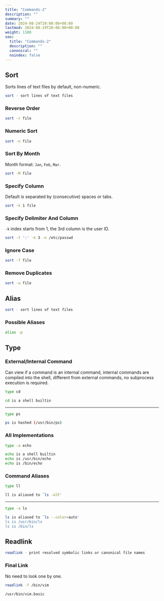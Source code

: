 ```yaml
---
title: "Commands-2"
description: ""
summary: ""
date: 2024-08-24T20:00:00+08:00
lastmod: 2024-08-29T20:00:00+08:00
weight: 1100
seo:
  title: "Commands-2"
  description: ""
  canonical: ""
  noindex: false
---
```


## Sort

Sorts lines of text files by default, non-numeric.

```bash {frame="none"}
sort - sort lines of text files
```

### Reverse Order

```bash {frame="none"}
sort -r file
```

### Numeric Sort

```bash {frame="none"}
sort -n file
```

### Sort By Month

Month format: `Jan`, `Feb`, `Mar`.

```bash {frame="none"}
sort -M file
```

### Specify Column

Default is separated by (consecutive) spaces or tabs.

```bash {frame="none"}
sort -k 1 file
```

### Specify Delimiter And Column

`-k` index starts from 1, the 3rd column is the user ID.

```bash {frame="none"}
sort -t ':' -k 3 -n /etc/passwd
```

### Ignore Case

```bash {frame="none"}
sort -f file
```

### Remove Duplicates

```bash {frame="none"}
sort -u file
```

## Alias

```bash {frame="none"}
sort - sort lines of text files
```

### Possible Aliases

```bash {frame="none"}
alias -p
```

## Type

### External/Internal Command

Can view if a command is an internal command, internal commands are compiled into the shell, different from external commands, no subprocess execution is required.

```bash {frame="none"}
type cd
```

```bash {frame="none"}
cd is a shell builtin
```

***

```bash {frame="none"}
type ps
```

```bash {frame="none"}
ps is hashed (/usr/bin/ps)
```

### All Implementations

```bash {frame="none"}
type -a echo
```

```bash {frame="none"}
echo is a shell builtin
echo is /usr/bin/echo
echo is /bin/echo
```

### Command Aliases

```bash {frame="none"}
type ll
```

```bash {frame="none"}
ll is aliased to `ls -alF'
```

***

```bash {frame="none"}
type -a ls
```

```bash {frame="none"}
ls is aliased to `ls --color=auto'
ls is /usr/bin/ls
ls is /bin/ls
```

## Readlink

```bash {frame="none"}
readlink - print resolved symbolic links or canonical file names
```

### Final Link

No need to look one by one.

```bash {frame="none"}
readlink -f /bin/vim
```

```bash {frame="none"}
/usr/bin/vim.basic
```

